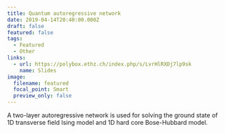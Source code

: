 ```yaml
---
title: Quantum autoregressive network
date: 2019-04-14T20:40:00.000Z
draft: false
featured: false
tags:
  - Featured
  - Other
links:
  - url: https://polybox.ethz.ch/index.php/s/LvrHlRXDj7lp9sk
    name: Slides
image:
  filename: featured
  focal_point: Smart
  preview_only: false
---
```

A two-layer autoregressive network is used for solving the ground state of 1D transverse field Ising model and 1D hard core Bose-Hubbard model.
